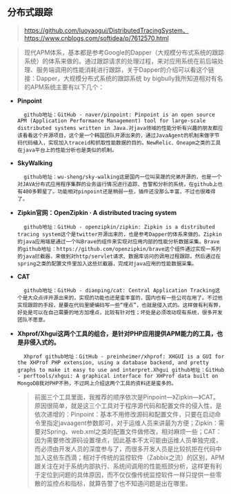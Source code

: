 ## 分布式跟踪
> https://github.com/luoyaogui/DistributedTracingSystem、https://www.cnblogs.com/softidea/p/7612570.html

> 现代APM体系，基本都是参考Google的Dapper（大规模分布式系统的跟踪系统）的体系来做的。通过跟踪请求的处理过程，来对应用系统在前后端处理、服务端调用的性能消耗进行跟踪，关于Dapper的介绍可以看这个链接：Dapper，大规模分布式系统的跟踪系统 by bigbully我所知道相对有名的APM系统主要有以下几个：

  
- **Pinpoint**
  ```
    github地址：GitHub - naver/pinpoint: Pinpoint is an open source APM (Application Performance Management) tool for large-scale distributed systems written in Java.对java领域的性能分析有兴趣的朋友都应该看看这个开源项目，这个是一个韩国团队开源出来的，通过JavaAgent的机制来做字节码代码植入，实现加入traceid和抓取性能数据的目的。NewRelic、Oneapm之类的工具在java平台上的性能分析也是类似的机制。
  ```
- **SkyWalking**
  ```
    github地址：wu-sheng/sky-walking这是国内一位叫吴晟的兄弟开源的，也是一个对JAVA分布式应用程序集群的业务运行情况进行追踪、告警和分析的系统，在github上也有400多颗星了。功能相对pinpoint还是稍弱一些，插件还没那么丰富，不过也很难得了。
  ```
- **Zipkin官网：OpenZipkin · A distributed tracing system**
  ```
    github地址：GitHub - openzipkin/zipkin: Zipkin is a distributed tracing system这个是twitter开源出来的，也是参考Dapper的体系来做的。Zipkin的java应用端是通过一个叫Brave的组件来实现对应用内部的性能分析数据采集。Brave的github地址：https://github.com/openzipkin/brave这个组件通过实现一系列的java拦截器，来做到对http/servlet请求、数据库访问的调用过程跟踪。然后通过在spring之类的配置文件里加入这些拦截器，完成对java应用的性能数据采集。
  ```
- **CAT**
  ```
    github地址：GitHub - dianping/cat: Central Application Tracking这个是大众点评开源出来的，实现的功能也还是蛮丰富的，国内也有一些公司在用了。不过他实现跟踪的手段，是要在代码里硬编码写一些“埋点”，也就是侵入式的。这样做有利有弊，好处是可以在自己需要的地方加埋点，比较有针对性；坏处是必须改动现有系统，很多开发团队不愿意。
  ```
- **Xhprof/Xhgui这两个工具的组合，是针对PHP应用提供APM能力的工具，也是非侵入式的。**
  ```
    Xhprof github地址：GitHub - preinheimer/xhprof: XHGUI is a GUI for the XHProf PHP extension, using a database backend, and pretty graphs to make it easy to use and interpret.Xhgui github地址：GitHub - perftools/xhgui: A graphical interface for XHProf data built on MongoDB我对PHP不熟，不过网上介绍这两个工具的资料还是蛮多的。
  ```

  > 前面三个工具里面，我推荐的顺序依次是Pinpoint—》Zipkin—》CAT。原因很简单，就是这三个工具对于程序源代码和配置文件的侵入性，是依次递增的：Pinpoint：基本不用修改源码和配置文件，只要在启动命令里指定javaagent参数即可，对于运维人员来讲最为方便；Zipkin：需要对Spring、web.xml之类的配置文件做修改，相对麻烦一些；CAT：因为需要修改源码设置埋点，因此基本不太可能由运维人员单独完成，而必须由开发人员的深度参与了，而很多开发人员是比较抗拒在代码中加入这些东西滴；相对于传统的监控软件（Zabbix之流）的区别，APM跟关注在对于系统内部执行、系统间调用的性能瓶颈分析，这样更有利于定位到问题的具体原因，而不仅仅像传统监控软件一样只提供一些零散的监控点和指标，就算告警了也不知道问题是出在哪里。
